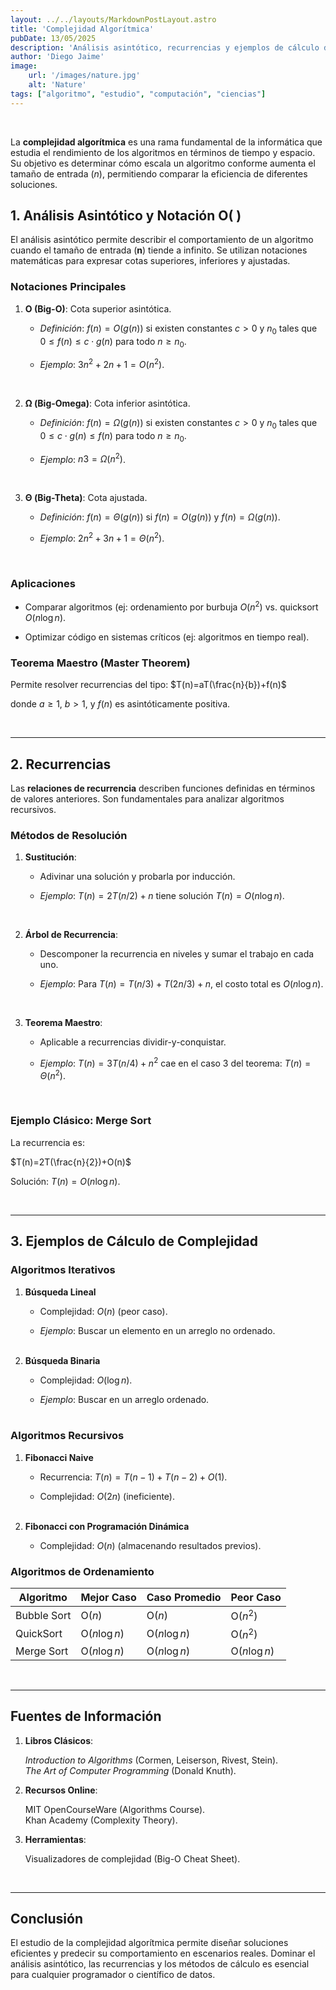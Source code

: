 ```yaml
---
layout: ../../layouts/MarkdownPostLayout.astro
title: 'Complejidad Algorítmica'
pubDate: 13/05/2025
description: 'Análisis asintótico, recurrencias y ejemplos de cálculo de complejidad.'
author: 'Diego Jaime'
image:
    url: '/images/nature.jpg'
    alt: 'Nature'
tags: ["algoritmo", "estudio", "computación", "ciencias"]
---
```

<br>

La **complejidad algorítmica** es una rama fundamental de la informática que estudia el rendimiento de los algoritmos en términos de tiempo y espacio. Su objetivo es determinar cómo escala un algoritmo conforme aumenta el tamaño de entrada (*n*), permitiendo comparar la eficiencia de diferentes soluciones.

## **1. Análisis Asintótico y Notación O( )**
El análisis asintótico permite describir el comportamiento de un algoritmo cuando el tamaño de entrada (**n**) tiende a infinito. Se utilizan notaciones matemáticas para expresar cotas superiores, inferiores y ajustadas.

### **Notaciones Principales**

1.  **O (Big-O)**: Cota superior asintótica.
    
    -   _Definición_:  $f(n)=O(g(n))$  si existen constantes $c>0$ y $n_0$  tales que  $0≤f(n)≤c⋅g(n)$  para todo  $n≥n_0$.
    
    -   _Ejemplo_:  $3n^2+2n+1=O(n^2)$.
<br>
        
2.  **Ω (Big-Omega)**: Cota inferior asintótica.

    -   _Definición_:  $f(n)=Ω(g(n))$  si existen constantes  $c>0$ y  $n_0$​  tales que  $0≤c⋅g(n)≤f(n)$  para todo  $n≥n_0$​.
        
    -   _Ejemplo_:  $n3=Ω(n^2)$.
<br>
        
3.  **Θ (Big-Theta)**: Cota ajustada.

    -   _Definición_:  $f(n)=Θ(g(n))$  si  $f(n)=O(g(n))$  y  $f(n)=Ω(g(n))$.
        
    -   _Ejemplo_:  $2n^2+3n+1=Θ(n^2)$.
<br>
  
  ### **Aplicaciones**

-   Comparar algoritmos (ej: ordenamiento por burbuja  $O(n^2)$  vs. quicksort  $O(n\log{⁡n})$.
    
-   Optimizar código en sistemas críticos (ej: algoritmos en tiempo real).

### **Teorema Maestro (Master Theorem)**

Permite resolver recurrencias del tipo:
$T(n)=aT(\frac{n}{b})+f(n)$

donde  $a≥1$,  $b>1$, y  $f(n)$  es asintóticamente positiva.

<br>

----------

## **2. Recurrencias**

Las  **relaciones de recurrencia**  describen funciones definidas en términos de valores anteriores. Son fundamentales para analizar algoritmos recursivos.

### **Métodos de Resolución**

1.  **Sustitución**:

    -   Adivinar una solución y probarla por inducción.
        
    -   _Ejemplo_:  $T(n)=2T(n/2)+n$  tiene solución  $T(n)=O(n\log{⁡n})$.
<br>

2.  **Árbol de Recurrencia**:

    -   Descomponer la recurrencia en niveles y sumar el trabajo en cada uno.
        
    -   _Ejemplo_: Para  $T(n)=T(n/3)+T(2n/3)+n$, el costo total es  $O(n\log⁡{n})$.
<br>

3.  **Teorema Maestro**:

    -   Aplicable a recurrencias dividir-y-conquistar.
        
    -   _Ejemplo_:  $T(n)=3T(n/4)+n^2$  cae en el caso 3 del teorema:  $T(n)=Θ(n^2)$.
<br>        


### **Ejemplo Clásico: Merge Sort**

La recurrencia es:

$T(n)=2T(\frac{n}{2})+O(n)$

Solución:  $T(n)=O(n\log⁡{n})$.

<br>

----------

## **3. Ejemplos de Cálculo de Complejidad**

### **Algoritmos Iterativos**

1.  **Búsqueda Lineal**
    
    -   Complejidad:  $O(n)$  (peor caso).
        
    -   _Ejemplo_: Buscar un elemento en un arreglo no ordenado.<br><br>
        
2.  **Búsqueda Binaria**
    
    -   Complejidad:  $O(\log{n})$.
        
    -   _Ejemplo_: Buscar en un arreglo ordenado.<br><br>
        

### **Algoritmos Recursivos**

1.  **Fibonacci Naive**
    
    -   Recurrencia:  $T(n)=T(n−1)+T(n−2)+O(1)$.
        
    -   Complejidad:  $O(2n)$  (ineficiente).<br><br>
        
2.  **Fibonacci con Programación Dinámica**
    
    -   Complejidad:  $O(n)$  (almacenando resultados previos).<br>

### **Algoritmos de Ordenamiento**

| Algoritmo | Mejor Caso | Caso Promedio | Peor Caso |
|--|--|--|--|
| Bubble Sort | O($n$) | O($n$) | O($n^2$) |
| QuickSort | O($n\log{n}$) | O($n\log{n}$) | O($n^2$) |
| Merge Sort | O($n\log{n}$) | O($n\log{n}$) | O($n\log{n}$) |

<br>

----------

## **Fuentes de Información**

1.  **Libros Clásicos**:

    _Introduction to Algorithms_  (Cormen, Leiserson, Rivest, Stein).<br>
    _The Art of Computer Programming_  (Donald Knuth).
        
2.  **Recursos Online**:

    MIT OpenCourseWare (Algorithms Course).<br>
    Khan Academy (Complexity Theory).
        
3.  **Herramientas**:

    Visualizadores de complejidad (Big-O Cheat Sheet).

<br>

----------

## **Conclusión**

El estudio de la complejidad algorítmica permite diseñar soluciones eficientes y predecir su comportamiento en escenarios reales. Dominar el análisis asintótico, las recurrencias y los métodos de cálculo es esencial para cualquier programador o científico de datos.
